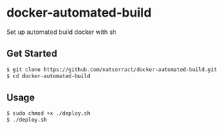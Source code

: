 # docker-automated-build
Set up automated build docker with sh

## Get Started
```sh
$ git clone https://github.com/natserract/docker-automated-build.git
$ cd docker-automated-build
```

## Usage
```sh
$ sudo chmod +x ./deploy.sh
$ ./deploy.sh
```
